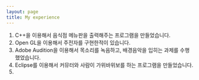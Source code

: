 ```yaml
---
layout: page
title: My experience 
---
```

1. C++을 이용해서 음식점 메뉴판을 출력해주는 프로그램을 만들었습니다.
2. Open GL을 이용해서 주전자를 구현한적이 있습니다.
3. Adobe Audition을 이용해서 목소리를 녹음하고, 배경음악을 입히는 과제를 수행했었습니다.
4. Eclipse를 이용해서 커뮤터와 사람이 가위바위보를 하는 프로그램을 만들었습니다.
5.

